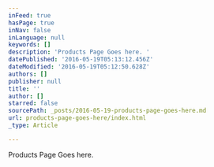 ```yaml
---
inFeed: true
hasPage: true
inNav: false
inLanguage: null
keywords: []
description: 'Products Page Goes here. '
datePublished: '2016-05-19T05:13:12.456Z'
dateModified: '2016-05-19T05:12:50.628Z'
authors: []
publisher: null
title: ''
author: []
starred: false
sourcePath: _posts/2016-05-19-products-page-goes-here.md
url: products-page-goes-here/index.html
_type: Article

---
```

Products Page Goes here.